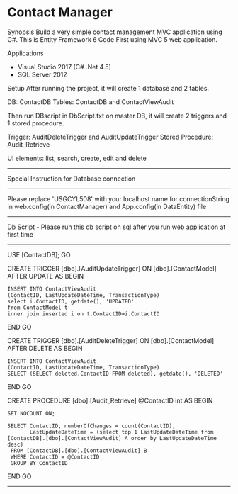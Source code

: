 # Contact Manager

Synopsis
Build a very simple contact management MVC application using C#.
This is Entity Framework 6 Code First using MVC 5 web application.

Applications
-	Visual Studio 2017 (C# .Net 4.5)
-	SQL Server 2012

Setup
After running the project, it will create 1 database and 2 tables.

DB: ContactDB
Tables: ContactDB and ContactViewAudit
 
Then run DBscript in DbScript.txt  on master DB, it will create 2 triggers and 1 stored procedure.

Trigger:  AuditDeleteTrigger and AuditUpdateTrigger
Stored Procedure: Audit_Retrieve 
 
UI elements: list, search, create, edit and delete
*******************************************
Special Instruction for Database connection
*******************************************
Please replace 'USGCYL508' with your localhost name for connectionString in web.config(in ContactManager) and App.config(in DataEntity) file

  
*****************************************************************************************
Db Script - Please run this db script on sql after you run web application at first time 
*****************************************************************************************
USE [ContactDB]; 
GO


CREATE TRIGGER [dbo].[AuditUpdateTrigger] 
   ON  [dbo].[ContactModel] 
   AFTER UPDATE
AS 
BEGIN
	
	INSERT INTO ContactViewAudit
	(ContactID, LastUpdateDateTime, TransactionType)
	select i.ContactID, getdate(), 'UPDATED'
	from ContactModel t
	inner join inserted i on t.ContactID=i.ContactID

END
GO


CREATE TRIGGER [dbo].[AuditDeleteTrigger] 
   ON  [dbo].[ContactModel] 
   AFTER DELETE
AS 
BEGIN
	
	INSERT INTO ContactViewAudit
	(ContactID, LastUpdateDateTime, TransactionType)
	SELECT (SELECT deleted.ContactID FROM deleted), getdate(), 'DELETED'

END
GO


CREATE PROCEDURE [dbo].[Audit_Retrieve] 
@ContactID	int	
AS
BEGIN
	
    SET NOCOUNT ON;

    SELECT ContactID, numberOfChanges = count(ContactID),
           LastUpdateDateTime = (select top 1 LastUpdateDateTime from [ContactDB].[dbo].[ContactViewAudit] A order by LastUpdateDateTime desc) 
     FROM [ContactDB].[dbo].[ContactViewAudit] B
     WHERE ContactID = @ContactID
     GROUP BY ContactID
END
GO
**********************************************************************************************

